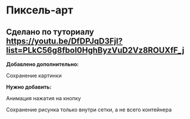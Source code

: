 # Пиксель-арт 

## Сделано по туториалу https://youtu.be/DfDPJqD3FjI?list=PLkC56g8fboI0HghByzVuD2Vz8ROUXfF_j

**Добавлено дополнительно:**

Сохранение картинки


**Нужно добавить:**

Анимация нажатия на кнопку

Сохранение рисунка только внутри сетки, а не всего контейнера